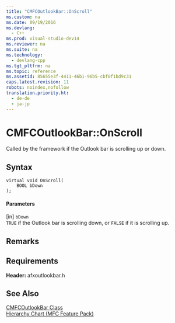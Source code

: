 ```yaml
---
title: "CMFCOutlookBar::OnScroll"
ms.custom: na
ms.date: 09/19/2016
ms.devlang: 
  - C++
ms.prod: visual-studio-dev14
ms.reviewer: na
ms.suite: na
ms.technology: 
  - devlang-cpp
ms.tgt_pltfrm: na
ms.topic: reference
ms.assetid: 85655e3f-4411-46b1-96b5-cbf8f1bd9c31
caps.latest.revision: 11
robots: noindex,nofollow
translation.priority.ht: 
  - de-de
  - ja-jp
---
```

# CMFCOutlookBar::OnScroll
Called by the framework if the Outlook bar is scrolling up or down.  
  
## Syntax  
  
```  
virtual void OnScroll(  
    BOOL bDown  
);  
```  
  
#### Parameters  
 [in] `bDown`  
 `TRUE` if the Outlook bar is scrolling down, or `FALSE` if it is scrolling up.  
  
## Remarks  
  
## Requirements  
 **Header:** afxoutlookbar.h  
  
## See Also  
 [CMFCOutlookBar Class](../vs140/CMFCOutlookBar-Class.md)   
 [Hierarchy Chart (MFC Feature Pack)](../vs140/Hierarchy-Chart.md)